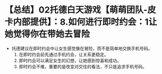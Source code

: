 # 【总结】02托德白天游戏【萌萌团队-皮卡内部提供】：8.如何进行即时约会：1让她觉得你在带她去冒险

-   托德建议在即时约会中让女生感觉像在冒险，而不是简单地交换手机号码。
    1.  在即时约会前先通过手机约会，让关系更稳定。
    2.  即时约会可以满足女生的幻想，让她感到惊喜和成功。
    3.  即时约会不难，重要的是改变对交往的看法，不只是追求手机号码。